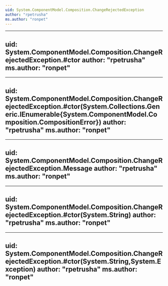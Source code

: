 ```yaml
---
uid: System.ComponentModel.Composition.ChangeRejectedException
author: "rpetrusha"
ms.author: "ronpet"
---
```


---
uid: System.ComponentModel.Composition.ChangeRejectedException.#ctor
author: "rpetrusha"
ms.author: "ronpet"
---

---
uid: System.ComponentModel.Composition.ChangeRejectedException.#ctor(System.Collections.Generic.IEnumerable{System.ComponentModel.Composition.CompositionError})
author: "rpetrusha"
ms.author: "ronpet"
---

---
uid: System.ComponentModel.Composition.ChangeRejectedException.Message
author: "rpetrusha"
ms.author: "ronpet"
---

---
uid: System.ComponentModel.Composition.ChangeRejectedException.#ctor(System.String)
author: "rpetrusha"
ms.author: "ronpet"
---

---
uid: System.ComponentModel.Composition.ChangeRejectedException.#ctor(System.String,System.Exception)
author: "rpetrusha"
ms.author: "ronpet"
---
